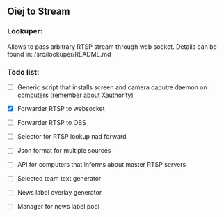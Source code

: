 ## Oiej to Stream

### Lookuper:

Allows to pass arbitrary RTSP stream through web socket.
Details can be found in: /src/lookuper/README.md

### Todo list:

- [ ] Generic script that installs screen and camera caputre daemon on computers (remember about Xauthority)
- [x] Forwarder RTSP to websocket
- [ ] Forwarder RTSP to OBS
- [ ] Selector for RTSP lookup nad forward
- [ ] Json format for multiple sources
- [ ] API for computers that informs about master RTSP servers 
- [ ] Selected team text generator
- [ ] News label overlay generator
- [ ] Manager for news label pool

